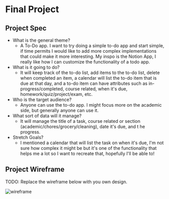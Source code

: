 # Final Project

## Project Spec

- What is the general theme?
  - A To-Do app. I want to try doing a simple to-do app and start simple, if time permits I would like to add more complex implementations that could make it more interesting. My inspo is the Notion App, I really like how I can customize the functionality of a todo app.
- What is it going to do?
  - It will keep track of the to-do list, add items to the to-do list, delete when completed an item, a calendar will list the to-do item that is due at that day, and a to-do item can have attributes such as in-progress/completed, course related, when it's due, homework/quiz/project/exam, etc. 
- Who is the target audience?
  - Anyone can use the to-do app. I might focus more on the academic side, but generally anyone can use it.
- What sort of data will it manage?
  - It will manage the title of a task, course related or section (academic/chores/grocery/cleaning), date it's due, and t he progress. 
- Stretch Goals?
  - I mentioned a calendar that will list the task on when it's due, I'm not sure how complex it might be but it's one of the functionality that helps me a lot so I want to recreate that, hopefully I'll be able to!

## Project Wireframe

TODO: Replace the wireframe below with you own design.

![wireframe](wireframe-example.png)